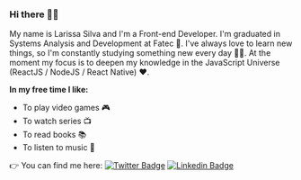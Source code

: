 ### Hi there 👋:smile:

My name is Larissa Silva and I'm a Front-end Developer. I'm graduated in Systems Analysis and Development at Fatec :raised_hands:. I've always love to learn new things, so I'm constantly studying something new every day :ok_woman:. At the moment my focus is to deepen my knowledge in the JavaScript Universe (ReactJS / NodeJS / React Native) :heart:.

**In my free time I like:**
- To play video games :video_game:
- To watch series 📺
- To read books 📚
- To listen to music 🎵

:point_right: You can find me here: 
[![Twitter Badge](https://img.shields.io/badge/-Twitter-1ca0f1?style=flat-square&labelColor=1ca0f1&logo=twitter&logoColor=white&link=https://twitter.com/lagcrs)](https://twitter.com/LarissaGeorgina)
[![Linkedin Badge](https://img.shields.io/badge/-LinkedIn-blue?style=flat-square&logo=Linkedin&logoColor=white&link=https://www.linkedin.com/in/lagcrs)](https://www.linkedin.com/in/lagcrs)
